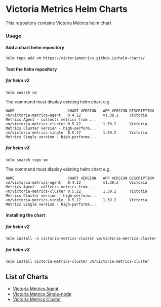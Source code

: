 # Victoria Metrics Helm Charts

This repository contains Victoria Metrics helm chart

### Usage 

#### Add a chart helm repository  
```console
helm repo add vm https://victoriametrics.github.io/helm-charts/
``` 

#### Test the helm repository

##### for helm v2
 ```console
helm search vm
```
The command must display existing helm chart e.g.
```console
NAME                       	CHART VERSION	APP VERSION	DESCRIPTION
vm/victoria-metrics-agent  	0.4.12        	v1.39.2    	Victoria Metrics Agent - collects metrics from ...
vm/victoria-metrics-cluster	0.5.22        	1.39.2     	Victoria Metrics Cluster version - high-perform...
vm/victoria-metrics-single 	0.5.17        	1.39.2     	Victoria Metrics Single version - high-performa...
```

##### for helm v3
```console
helm search repo vm
```
The command must display existing helm chart e.g.
```console
NAME                       	CHART VERSION	APP VERSION	DESCRIPTION
vm/victoria-metrics-agent  	0.4.12        	v1.39.2    	Victoria Metrics Agent - collects metrics from ...
vm/victoria-metrics-cluster	0.5.22        	1.39.2     	Victoria Metrics Cluster version - high-perform...
vm/victoria-metrics-single 	0.5.17        	1.39.2     	Victoria Metrics Single version - high-performa...
```


#### Installing the chart

##### for helm v2
```console
helm install -n victoria-metrics-cluster vm/victoria-metrics-cluster
```

##### for helm v3
```console
helm install victoria-metrics-cluster vm/victoria-metrics-cluster
```

## List of Charts 
- [Victoria Metrics Agent](https://github.com/VictoriaMetrics/helm-charts/blob/master/charts/victoria-metrics-agent)
- [Victoria Metrics Single-node](https://github.com/VictoriaMetrics/helm-charts/blob/master/charts/victoria-metrics-single/README.md)
- [Victoria Metrics Cluster](https://github.com/VictoriaMetrics/helm-charts/blob/master/charts/victoria-metrics-cluster/README.md)

